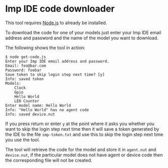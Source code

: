 Imp IDE code downloader
=======================

This tool requires [Node.js](https://nodejs.org/download/) to already be installed.

To download the code for one of your models just enter your Imp IDE email address and password and the name of the model you want to download.

The following shows the tool in action:

    $ node get-code.js 
    Enter your Imp IDE email address and password.
    Email: foo@bar.com
    Password: foobar
    Save token to skip login step next time? [y] 
    Info: saved token
    Models:
        Clock
        Gpio
        Hello World
        LED Counter
    Enter model name: Hello World
    Info: "Hello World" has no agent code
    Info: saved device.nut

If you press return or enter `y` at the point where it asks you whether you want to skip the login step next time then it will save a token generated by the IDE to the file `imp-token.txt` and use this to skip the login step next time you use the tool.

The tool will retrieve the code for the model and store it in `agent.nut` and `device.nut`, if the particular model does not have agent or device code then the corresponding file will not be created.
